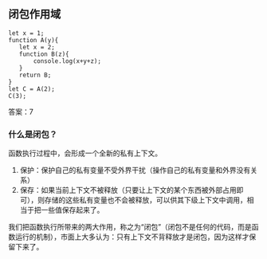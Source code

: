## 闭包作用域

	let x = 1;
	function A(y){
	   let x = 2;
	   function B(z){
	       console.log(x+y+z);
	   }
	   return B;
	}
	let C = A(2);
	C(3);

答案：7

### 什么是闭包？

函数执行过程中，会形成一个全新的私有上下文。

1. 保护：保护自己的私有变量不受外界干扰（操作自己的私有变量和外界没有关系）
2. 保存：如果当前上下文不被释放（只要让上下文的某个东西被外部占用即可），则存储的这些私有变量也不会被释放，可以供其下级上下文中调用，相当于把一些值保存起来了。

我们把函数执行所带来的两大作用，称之为“闭包”（闭包不是任何的代码，而是函数运行的机制），市面上大多认为：只有上下文不背释放才是闭包，因为这样才保留下来了。
